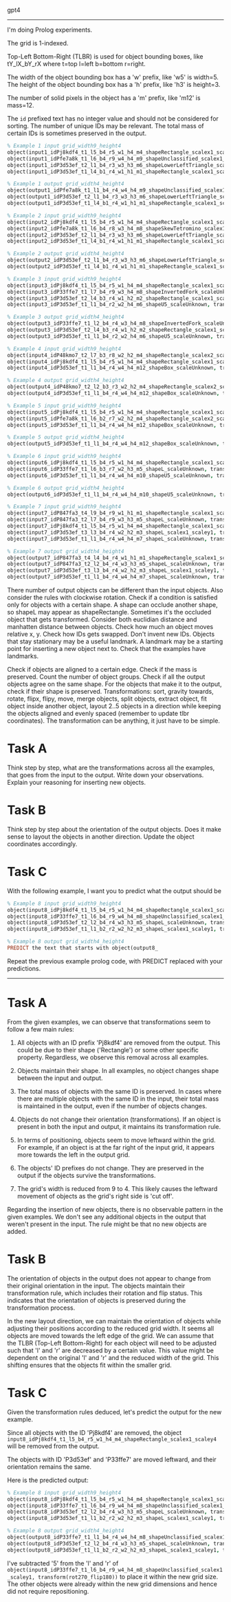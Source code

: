 gpt4

---

I'm doing Prolog experiments.


The grid is 1-indexed.


Top-Left Bottom-Right (TLBR) is used for object bounding boxes, like tY_lX_bY_rX where t=top l=left b=bottom r=right.


The width of the object bounding box has a 'w' prefix, like 'w5' is width=5.
The height of the object bounding box has a 'h' prefix, like 'h3' is height=3.

The number of solid pixels in the object has a 'm' prefix, like 'm12' is mass=12.

The `id` prefixed text has no integer value and should not be considered for sorting. The number of unique IDs may be relevant. The total mass of certain IDs is sometimes preserved in the output.
```prolog
% Example 1 input grid_width9_height4
object(input1_idPj8kdf4_t1_l5_b4_r5_w1_h4_m4_shapeRectangle_scalex1_scaley4, transform(all)).
object(input1_idPfe7a8k_t1_l6_b4_r9_w4_h4_m9_shapeUnclassified_scalex1_scaley1, transform(rot180_flip270)).
object(input1_idP3d53ef_t2_l1_b4_r3_w3_h3_m6_shapeLowerLeftTriangle_scalex1_scaley1, transform(rot0_flip90)).
object(input1_idP3d53ef_t1_l4_b1_r4_w1_h1_m1_shapeRectangle_scalex1_scaley1, transform(all)).

% Example 1 output grid_width4_height4
object(output1_idPfe7a8k_t1_l1_b4_r4_w4_h4_m9_shapeUnclassified_scalex1_scaley1, transform(rot180_flip270)).
object(output1_idP3d53ef_t2_l1_b4_r3_w3_h3_m6_shapeLowerLeftTriangle_scalex1_scaley1, transform(rot0_flip90)).
object(output1_idP3d53ef_t1_l4_b1_r4_w1_h1_m1_shapeRectangle_scalex1_scaley1, transform(all)).

% Example 2 input grid_width9_height4
object(input2_idPj8kdf4_t1_l5_b4_r5_w1_h4_m4_shapeRectangle_scalex1_scaley4, transform(all)).
object(input2_idPfe7a8k_t1_l6_b4_r8_w3_h4_m8_shapeSkewTetromino_scalex1_scaley2, transform(rot0_rot180)).
object(input2_idP3d53ef_t2_l1_b4_r3_w3_h3_m6_shapeLowerLeftTriangle_scalex1_scaley1, transform(rot0_flip90)).
object(input2_idP3d53ef_t1_l4_b1_r4_w1_h1_m1_shapeRectangle_scalex1_scaley1, transform(all)).

% Example 2 output grid_width4_height4
object(output2_idP3d53ef_t2_l1_b4_r3_w3_h3_m6_shapeLowerLeftTriangle_scalex1_scaley1, transform(rot0_flip90)).
object(output2_idP3d53ef_t1_l4_b1_r4_w1_h1_m1_shapeRectangle_scalex1_scaley1, transform(all)).

% Example 3 input grid_width9_height4
object(input3_idPj8kdf4_t1_l5_b4_r5_w1_h4_m4_shapeRectangle_scalex1_scaley4, transform(all)).
object(input3_idP33ffe7_t1_l7_b4_r9_w3_h4_m8_shapeInvertedFork_scaleUnknown, transform(rot90_flip270)).
object(input3_idP3d53ef_t2_l4_b3_r4_w1_h2_m2_shapeRectangle_scalex1_scaley2, transform(all)).
object(input3_idP3d53ef_t1_l1_b4_r2_w2_h4_m6_shapeU5_scaleUnknown, transform(rot270_flip90)).

% Example 3 output grid_width4_height4
object(output3_idP33ffe7_t1_l2_b4_r4_w3_h4_m8_shapeInvertedFork_scaleUnknown, transform(rot90_flip270)).
object(output3_idP3d53ef_t2_l4_b3_r4_w1_h2_m2_shapeRectangle_scalex1_scaley2, transform(all)).
object(output3_idP3d53ef_t1_l1_b4_r2_w2_h4_m6_shapeU5_scaleUnknown, transform(rot270_flip90)).

% Example 4 input grid_width9_height4
object(input4_idP48kmo7_t2_l7_b3_r8_w2_h2_m4_shapeRectangle_scalex2_scaley2, transform(all)).
object(input4_idPj8kdf4_t1_l5_b4_r5_w1_h4_m4_shapeRectangle_scalex1_scaley4, transform(all)).
object(input4_idP3d53ef_t1_l1_b4_r4_w4_h4_m12_shapeBox_scaleUnknown, transform(all)).

% Example 4 output grid_width4_height4
object(output4_idP48kmo7_t2_l2_b3_r3_w2_h2_m4_shapeRectangle_scalex2_scaley2, transform(all)).
object(output4_idP3d53ef_t1_l1_b4_r4_w4_h4_m12_shapeBox_scaleUnknown, transform(all)).

% Example 5 input grid_width9_height4
object(input5_idPj8kdf4_t1_l5_b4_r5_w1_h4_m4_shapeRectangle_scalex1_scaley4, transform(all)).
object(input5_idPfe7a8k_t1_l6_b2_r7_w2_h2_m4_shapeRectangle_scalex2_scaley2, transform(all)).
object(input5_idP3d53ef_t1_l1_b4_r4_w4_h4_m12_shapeBox_scaleUnknown, transform(all)).

% Example 5 output grid_width4_height4
object(output5_idP3d53ef_t1_l1_b4_r4_w4_h4_m12_shapeBox_scaleUnknown, transform(all)).

% Example 6 input grid_width9_height4
object(input6_idPj8kdf4_t1_l5_b4_r5_w1_h4_m4_shapeRectangle_scalex1_scaley4, transform(all)).
object(input6_idP33ffe7_t1_l6_b3_r7_w2_h3_m5_shapeL_scaleUnknown, transform(rot270_flip180)).
object(input6_idP3d53ef_t1_l1_b4_r4_w4_h4_m10_shapeU5_scaleUnknown, transform(rot180_flip180)).

% Example 6 output grid_width4_height4
object(output6_idP3d53ef_t1_l1_b4_r4_w4_h4_m10_shapeU5_scaleUnknown, transform(rot180_flip180)).

% Example 7 input grid_width9_height4
object(input7_idP847fa3_t4_l9_b4_r9_w1_h1_m1_shapeRectangle_scalex1_scaley1, transform(all)).
object(input7_idP847fa3_t2_l7_b4_r9_w3_h3_m5_shapeL_scaleUnknown, transform(rot270_flip180)).
object(input7_idPj8kdf4_t1_l5_b4_r5_w1_h4_m4_shapeRectangle_scalex1_scaley4, transform(all)).
object(input7_idP3d53ef_t3_l3_b4_r4_w2_h2_m3_shapeL_scalex1_scaley1, transform(rot270_flip180)).
object(input7_idP3d53ef_t1_l1_b4_r4_w4_h4_m7_shapeL_scaleUnknown, transform(rot270_flip180)).

% Example 7 output grid_width4_height4
object(output7_idP847fa3_t4_l4_b4_r4_w1_h1_m1_shapeRectangle_scalex1_scaley1, transform(all)).
object(output7_idP847fa3_t2_l2_b4_r4_w3_h3_m5_shapeL_scaleUnknown, transform(rot270_flip180)).
object(output7_idP3d53ef_t3_l3_b4_r4_w2_h2_m3_shapeL_scalex1_scaley1, transform(rot270_flip180)).
object(output7_idP3d53ef_t1_l1_b4_r4_w4_h4_m7_shapeL_scaleUnknown, transform(rot270_flip180)).
```


There number of output objects can be different than the input objects. Also consider the rules with clockwise rotation.
Check if a condition is satisfied only for objects with a certain shape.
A shape can occlude another shape, so shapeL may appear as shapeRectangle. Sometimes it's the occluded object that gets transformed.
Consider both euclidian distance and manhatten distance between objects.
Check how much an object moves relative x, y.
Check how IDs gets swapped. Don't invent new IDs.
Objects that stay stationary may be a useful landmark. A landmark may be a starting point for inserting a new object next to. Check that the examples have landmarks.


Check if objects are aligned to a certain edge. Check if the mass is preserved. Count the number of object groups.
Check if all the output objects agree on the same shape.
For the objects that make it to the output, check if their shape is preserved.
Transformations: sort, gravity towards, rotate, flipx, flipy, move, merge objects, split objects, extract object, fit object inside another object, layout 2..5 objects in a direction while keeping the objects aligned and evenly spaced (remember to update tlbr coordinates). The transformation can be anything, it just have to be simple.


# Task A
Think step by step, what are the transformations across all the examples, that goes from the input to the output. Write down your observations.
Explain your reasoning for inserting new objects.


# Task B
Think step by step about the orientation of the output objects. Does it make sense to layout the objects in another direction. Update the object coordinates accordingly.


# Task C
With the following example, I want you to predict what the output should be


```prolog
% Example 8 input grid_width9_height4
object(input8_idPj8kdf4_t1_l5_b4_r5_w1_h4_m4_shapeRectangle_scalex1_scaley4, transform(all)).
object(input8_idP33ffe7_t1_l6_b4_r9_w4_h4_m8_shapeUnclassified_scalex1_scaley1, transform(rot270_flip180)).
object(input8_idP3d53ef_t2_l2_b4_r4_w3_h3_m5_shapeL_scaleUnknown, transform(rot90_flip)).
object(input8_idP3d53ef_t1_l1_b2_r2_w2_h2_m3_shapeL_scalex1_scaley1, transform(rot270_flip180)).

% Example 8 output grid_width4_height4
PREDICT the text that starts with object(output8_
```
Repeat the previous example prolog code, with PREDICT replaced with your predictions.

---

# Task A

From the given examples, we can observe that transformations seem to follow a few main rules:

1. All objects with an ID prefix 'Pj8kdf4' are removed from the output. This could be due to their shape ('Rectangle') or some other specific property. Regardless, we observe this removal across all examples.

2. Objects maintain their shape. In all examples, no object changes shape between the input and output.

3. The total mass of objects with the same ID is preserved. In cases where there are multiple objects with the same ID in the input, their total mass is maintained in the output, even if the number of objects changes.

4. Objects do not change their orientation (transformations). If an object is present in both the input and output, it maintains its transformation rule.

5. In terms of positioning, objects seem to move leftward within the grid. For example, if an object is at the far right of the input grid, it appears more towards the left in the output grid.

6. The objects' ID prefixes do not change. They are preserved in the output if the objects survive the transformations.

7. The grid's width is reduced from 9 to 4. This likely causes the leftward movement of objects as the grid's right side is 'cut off'.

Regarding the insertion of new objects, there is no observable pattern in the given examples. We don't see any additional objects in the output that weren't present in the input. The rule might be that no new objects are added.

# Task B

The orientation of objects in the output does not appear to change from their original orientation in the input. The objects maintain their transformation rule, which includes their rotation and flip status. This indicates that the orientation of objects is preserved during the transformation process. 

In the new layout direction, we can maintain the orientation of objects while adjusting their positions according to the reduced grid width. It seems all objects are moved towards the left edge of the grid. We can assume that the TLBR (Top-Left Bottom-Right) for each object will need to be adjusted such that 'l' and 'r' are decreased by a certain value. This value might be dependent on the original 'l' and 'r' and the reduced width of the grid. This shifting ensures that the objects fit within the smaller grid.

# Task C

Given the transformation rules deduced, let's predict the output for the new example.

Since all objects with the ID 'Pj8kdf4' are removed, the object `input8_idPj8kdf4_t1_l5_b4_r5_w1_h4_m4_shapeRectangle_scalex1_scaley4` will be removed from the output.

The objects with ID 'P3d53ef' and 'P33ffe7' are moved leftward, and their orientation remains the same.

Here is the predicted output:

```prolog
% Example 8 input grid_width9_height4
object(input8_idPj8kdf4_t1_l5_b4_r5_w1_h4_m4_shapeRectangle_scalex1_scaley4, transform(all)).
object(input8_idP33ffe7_t1_l6_b4_r9_w4_h4_m8_shapeUnclassified_scalex1_scaley1, transform(rot270_flip180)).
object(input8_idP3d53ef_t2_l2_b4_r4_w3_h3_m5_shapeL_scaleUnknown, transform(rot90_flip)).
object(input8_idP3d53ef_t1_l1_b2_r2_w2_h2_m3_shapeL_scalex1_scaley1, transform(rot270_flip180)).

% Example 8 output grid_width4_height4
object(output8_idP33ffe7_t1_l1_b4_r4_w4_h4_m8_shapeUnclassified_scalex1_scaley1, transform(rot270_flip180)).
object(output8_idP3d53ef_t2_l2_b4_r4_w3_h3_m5_shapeL_scaleUnknown, transform(rot90_flip)).
object(output8_idP3d53ef_t1_l1_b2_r2_w2_h2_m3_shapeL_scalex1_scaley1, transform(rot270_flip180)).
```
I've subtracted '5' from the 'l' and 'r' of `object(input8_idP33ffe7_t1_l6_b4_r9_w4_h4_m8_shapeUnclassified_scalex1_scaley1, transform(rot270_flip180))` to place it within the new grid size. The other objects were already within the new grid dimensions and hence did not require repositioning.
